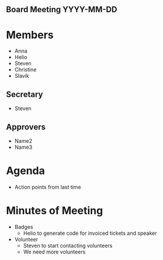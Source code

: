Board Meeting YYYY-MM-DD
------------------------

# Members
* Anna
* Helio
* Steven
* Christine
* Slavik

## Secretary
* Steven

## Approvers
* Name2
* Name3

# Agenda
* Action points from last time


# Minutes of Meeting
* Badges
  * Helio to generate code for invoiced tickets and speaker
* Volunteer
  * Steven to start contacting volunteers
  * We need more volunteers
